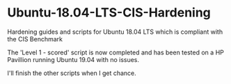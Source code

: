 # Ubuntu-18.04-LTS-CIS-Hardening
Hardening guides and scripts for Ubuntu 18.04 LTS which is compliant with the CIS Benchmark


The 'Level 1 - scored' script is now completed and has been tested on a HP Pavillion running Ubuntu 19.04 with no issues.

I'll finish the other scripts when I get chance.
